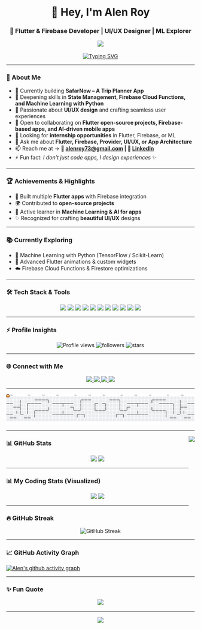 <h1 align="center">👋 Hey, I'm Alen Roy</h1>
<h3 align="center">🚀 Flutter & Firebase Developer | UI/UX Designer | ML Explorer</h3>

<!-- Cool Banner -->
<!-- Cool Banner -->
<p align="center">
  <img src="https://media.giphy.com/media/Ll22OhMLAlVDb8UQWe/giphy.gif" width="250"/>
</p>


<p align="center">
  <a href="https://git.io/typing-svg">
    <img src="https://readme-typing-svg.herokuapp.com?font=Fira+Code&weight=600&size=22&pause=1000&center=true&vCenter=true&width=550&lines=Turning+Ideas+Into+Mobile+Apps;Flutter+%2B+Firebase+Specialist;State+Management+Pro;UI%2FUX+Designer;Learning+ML+with+Python;Always+Exploring+Tech" alt="Typing SVG" />
  </a>
</p>

---

### 🚀 About Me  
- 🔭 Currently building **SafarNow – A Trip Planner App**  
- 🌱 Deepening skills in **State Management, Firebase Cloud Functions, and Machine Learning with Python**  
- 🎨 Passionate about **UI/UX design** and crafting seamless user experiences  
- 👯 Open to collaborating on **Flutter open-source projects, Firebase-based apps, and AI-driven mobile apps**  
- 🤝 Looking for **internship opportunities** in Flutter, Firebase, or ML  
- 💬 Ask me about **Flutter, Firebase, Provider, UI/UX, or App Architecture**  
- 📫 Reach me at → **📧 alenroy73@gmail.com | 🔗 [LinkedIn](https://www.linkedin.com/in/alen-roy-a4b80230b/)**  
- ⚡ Fun fact: *I don’t just code apps, I design experiences* ✨  

---

### 🏆 Achievements & Highlights  
- 🥇 Built multiple **Flutter apps** with Firebase integration  
- 🌍 Contributed to **open-source projects**  
- 🎯 Active learner in **Machine Learning & AI for apps**  
- ✨ Recognized for crafting **beautiful UI/UX** designs


---

### 📚 Currently Exploring  
- 🤖 Machine Learning with Python (TensorFlow / Scikit-Learn)  
- 📱 Advanced Flutter animations & custom widgets  
- ☁️ Firebase Cloud Functions & Firestore optimizations  

---

### 🛠️ Tech Stack & Tools  
<p align="center">
  <img src="https://img.shields.io/badge/Flutter-02569B?style=for-the-badge&logo=flutter&logoColor=white"/>
  <img src="https://img.shields.io/badge/Dart-0175C2?style=for-the-badge&logo=dart&logoColor=white"/>
  <img src="https://img.shields.io/badge/Firebase-FFCA28?style=for-the-badge&logo=firebase&logoColor=black"/>
  <img src="https://img.shields.io/badge/Python-3776AB?style=for-the-badge&logo=python&logoColor=white"/>
  <img src="https://img.shields.io/badge/ML-0076D6?style=for-the-badge&logo=scikitlearn&logoColor=white"/>
  <img src="https://img.shields.io/badge/UI%2FUX-FF4088?style=for-the-badge&logo=adobe&logoColor=white"/>
  <img src="https://img.shields.io/badge/Figma-F24E1E?style=for-the-badge&logo=figma&logoColor=white"/>
  <img src="https://img.shields.io/badge/Android%20Studio-3DDC84?style=for-the-badge&logo=androidstudio&logoColor=white"/>
  <img src="https://img.shields.io/badge/VSCode-007ACC?style=for-the-badge&logo=visualstudiocode&logoColor=white"/>
  <img src="https://img.shields.io/badge/Git-F05032?style=for-the-badge&logo=git&logoColor=white"/>
  <img src="https://img.shields.io/badge/GitHub-181717?style=for-the-badge&logo=github&logoColor=white"/>
</p>

---

### ⚡ Profile Insights  
<p align="center">
  <img src="https://komarev.com/ghpvc/?username=Alen-Roy&style=for-the-badge&color=blue" alt="Profile views"/>
  <img src="https://img.shields.io/github/followers/Alen-Roy?label=Followers&style=for-the-badge&color=green" alt="followers"/>
  <img src="https://img.shields.io/github/stars/Alen-Roy?label=Stars&style=for-the-badge&color=yellow" alt="stars"/>
</p>

---

### 🌐 Connect with Me  
<div align="center">
  <a href="https://www.linkedin.com/in/alen-roy-a4b80230b/" target="_blank">
    <img src="https://img.shields.io/static/v1?message=LinkedIn&logo=linkedin&label=&color=0077B5&logoColor=white&style=for-the-badge" height="25" />
  </a>
  <a href="https://discord.com/users/blind_warrior" target="_blank">
    <img src="https://img.shields.io/static/v1?message=Discord&logo=discord&label=&color=7289DA&logoColor=white&style=for-the-badge" height="25" />
  </a>
  <a href="https://www.instagram.com/a____l___e.n/" target="_blank">
    <img src="https://img.shields.io/static/v1?message=Instagram&logo=instagram&label=&color=E4405F&logoColor=white&style=for-the-badge" height="25" />
  </a>
  <a href="mailto:alenroy73@gmail.com" target="_blank">
    <img src="https://img.shields.io/static/v1?message=Gmail&logo=gmail&label=&color=D14836&logoColor=white&style=for-the-badge" height="25" />
  </a>
</div>

---

<picture>
  <source media="(prefers-color-scheme: dark)" srcset="https://raw.githubusercontent.com/Alen-Roy/Alen-Roy/output/pacman-contribution-graph-dark.svg">
  <source media="(prefers-color-scheme: light)" srcset="https://raw.githubusercontent.com/Alen-Roy/Alen-Roy/output/pacman-contribution-graph.svg">
  <img alt="pacman contribution graph" src="https://raw.githubusercontent.com/Alen-Roy/Alen-Roy/output/pacman-contribution-graph.svg">
</picture>

---

<!-- App Development Animated GIF -->
<img align="right" height="200" src="https://media1.tenor.com/m/mScwwcj9AJIAAAAd/black-myth-wukong.gif" />

### 📊 GitHub Stats  
<div align="center">
  <img src="https://github-readme-stats.vercel.app/api?username=Alen-Roy&show_icons=true&include_all_commits=true&count_private=true&theme=dracula&hide_border=false&v=6" height="150"/>
  <img src="https://github-readme-stats.vercel.app/api/top-langs/?username=Alen-Roy&layout=compact&theme=dracula&size_weight=0.3&count_weight=0.7&exclude_repo=Alen-Roy.github.io,portfolio,personal-website,website-template,HTML-CSS-JS-Templates&langs_count=8&hide=C,Java,Objective-C&v=6" height="150"/>
</div>

---

### 📊 My Coding Stats (Visualized)  
<p align="center">
  <img src="https://github-profile-summary-cards.vercel.app/api/cards/repos-per-language?username=Alen-Roy&theme=dracula"/>
  <img src="https://github-profile-summary-cards.vercel.app/api/cards/most-commit-language?username=Alen-Roy&theme=dracula"/>
</p>

---
### 🔥 GitHub Streak
<p align="center">
  <img src="https://github-readme-streak-stats-eight.vercel.app?user=Alen-Roy&theme=dracula&hide_border=true&border_radius=10" alt="GitHub Streak"/>
</p>



---

### 📈 GitHub Activity Graph  
[![Alen's github activity graph](https://github-readme-activity-graph.vercel.app/graph?username=Alen-Roy&theme=dracula&v=6)](https://github.com/ashutosh00710/github-readme-activity-graph)

---

### ✨ Fun Quote  
<p align="center">
  <img src="https://quotes-github-readme.vercel.app/api?type=horizontal&theme=dracula&v=6"/>
</p>

---

<div align="center">
  <img src="https://visitor-badge.laobi.icu/badge?page_id=Alen-Roy.Alen-Roy&" />
</div>
